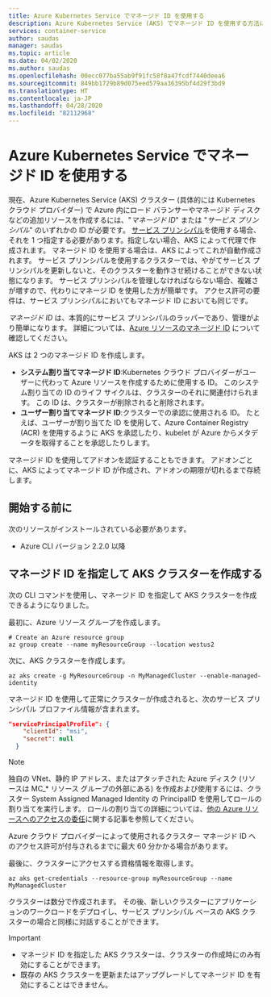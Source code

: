 ```yaml
---
title: Azure Kubernetes Service でマネージド ID を使用する
description: Azure Kubernetes Service (AKS) でマネージド ID を使用する方法について説明します。
services: container-service
author: saudas
manager: saudas
ms.topic: article
ms.date: 04/02/2020
ms.author: saudas
ms.openlocfilehash: 00ecc077ba55ab9f91fc58f8a47fcdf7440deea6
ms.sourcegitcommit: 849bb1729b89d075eed579aa36395bf4d29f3bd9
ms.translationtype: HT
ms.contentlocale: ja-JP
ms.lasthandoff: 04/28/2020
ms.locfileid: "82112968"
---
```

# <a name="use-managed-identities-in-azure-kubernetes-service"></a>Azure Kubernetes Service でマネージド ID を使用する

現在、Azure Kubernetes Service (AKS) クラスター (具体的には Kubernetes クラウド プロバイダー) で Azure 内にロード バランサーやマネージド ディスクなどの追加リソースを作成するには、"*マネージド ID*" または "*サービス プリンシパル*" のいずれかの ID が必要です。 [サービス プリンシパル](kubernetes-service-principal.md)を使用する場合、それを 1 つ指定する必要があります。指定しない場合、AKS によって代理で作成されます。 マネージド ID を使用する場合は、AKS によってこれが自動作成されます。 サービス プリンシパルを使用するクラスターでは、やがてサービス プリンシパルを更新しないと、そのクラスターを動作させ続けることができない状態になります。 サービス プリンシパルを管理しなければならない場合、複雑さが増すので、代わりにマネージ ID を使用した方が簡単です。 アクセス許可の要件は、サービス プリンシパルにおいてもマネージド ID においても同じです。

*マネージド ID* は、本質的にサービス プリンシパルのラッパーであり、管理がより簡単になります。 詳細については、[Azure リソースのマネージド ID](https://docs.microsoft.com/azure/active-directory/managed-identities-azure-resources/overview) について確認してください。

AKS は 2 つのマネージド ID を作成します。

- **システム割り当てマネージド ID**:Kubernetes クラウド プロバイダーがユーザーに代わって Azure リソースを作成するために使用する ID。 このシステム割り当ての ID のライフ サイクルは、クラスターのそれに関連付けられます。 この ID は、クラスターが削除されると削除されます。
- **ユーザー割り当てマネージド ID**:クラスターでの承認に使用される ID。 たとえば、ユーザーが割り当てた ID を使用して、Azure Container Registry (ACR) を使用するように AKS を承認したり、kubelet が Azure からメタデータを取得することを承認したりします。

マネージド ID を使用してアドオンを認証することもできます。 アドオンごとに、AKS によってマネージド ID が作成され、アドオンの期限が切れるまで存続します。 

## <a name="before-you-begin"></a>開始する前に

次のリソースがインストールされている必要があります。

- Azure CLI バージョン 2.2.0 以降

## <a name="create-an-aks-cluster-with-managed-identities"></a>マネージド ID を指定して AKS クラスターを作成する

次の CLI コマンドを使用し、マネージド ID を指定して AKS クラスターを作成できるようになりました。

最初に、Azure リソース グループを作成します。

```azurecli-interactive
# Create an Azure resource group
az group create --name myResourceGroup --location westus2
```

次に、AKS クラスターを作成します。

```azurecli-interactive
az aks create -g MyResourceGroup -n MyManagedCluster --enable-managed-identity
```

マネージド ID を使用して正常にクラスターが作成されると、次のサービス プリンシパル プロファイル情報が含まれます。

```json
"servicePrincipalProfile": {
    "clientId": "msi",
    "secret": null
  }
```

> [!NOTE]
> 独自の VNet、静的 IP アドレス、またはアタッチされた Azure ディスク (リソースは MC_* リソース グループの外部にある) を作成および使用するには、クラスター System Assigned Managed Identity の PrincipalID を使用してロールの割り当てを実行します。 ロールの割り当ての詳細については、[他の Azure リソースへのアクセスの委任](kubernetes-service-principal.md#delegate-access-to-other-azure-resources)に関する記事を参照してください。
>
> Azure クラウド プロバイダーによって使用されるクラスター マネージド ID へのアクセス許可が付与されるまでに最大 60 分かかる場合があります。

最後に、クラスターにアクセスする資格情報を取得します。

```azurecli-interactive
az aks get-credentials --resource-group myResourceGroup --name MyManagedCluster
```

クラスターは数分で作成されます。 その後、新しいクラスターにアプリケーションのワークロードをデプロイし、サービス プリンシパル ベースの AKS クラスターの場合と同様に対話することができます。

> [!IMPORTANT]
>
> - マネージド ID を指定した AKS クラスターは、クラスターの作成時にのみ有効にすることができます。
> - 既存の AKS クラスターを更新またはアップグレードしてマネージド ID を有効にすることはできません。
